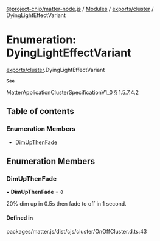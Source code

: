 [@project-chip/matter-node.js](../README.md) / [Modules](../modules.md) / [exports/cluster](../modules/exports_cluster.md) / DyingLightEffectVariant

# Enumeration: DyingLightEffectVariant

[exports/cluster](../modules/exports_cluster.md).DyingLightEffectVariant

**`See`**

MatterApplicationClusterSpecificationV1_0 § 1.5.7.4.2

## Table of contents

### Enumeration Members

- [DimUpThenFade](exports_cluster.DyingLightEffectVariant.md#dimupthenfade)

## Enumeration Members

### DimUpThenFade

• **DimUpThenFade** = ``0``

20% dim up in 0.5s then fade to off in 1 second.

#### Defined in

packages/matter.js/dist/cjs/cluster/OnOffCluster.d.ts:43
